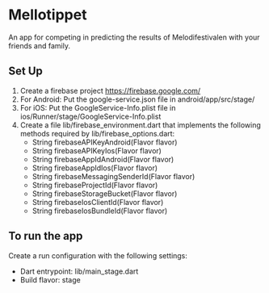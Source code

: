 # Mellotippet

An app for competing in predicting the results of Melodifestivalen with your friends and family.

## Set Up

1. Create a firebase project https://firebase.google.com/
2. For Android: Put the google-service.json file in android/app/src/stage/
3. For iOS: Put the GoogleService-Info.plist file in ios/Runner/stage/GoogleService-Info.plist
4. Create a file lib/firebase_environment.dart that implements the following methods required by
   lib/firebase_options.dart:
    - String firebaseAPIKeyAndroid(Flavor flavor)
    - String firebaseAPIKeyIos(Flavor flavor)
    - String firebaseAppIdAndroid(Flavor flavor)
    - String firebaseAppIdIos(Flavor flavor)
    - String firebaseMessagingSenderId(Flavor flavor)
    - String firebaseProjectId(Flavor flavor)
    - String firebaseStorageBucket(Flavor flavor)
    - String firebaseIosClientId(Flavor flavor)
    - String firebaseIosBundleId(Flavor flavor)

## To run the app

Create a run configuration with the following settings:
- Dart entrypoint: lib/main_stage.dart
- Build flavor: stage